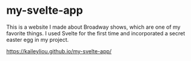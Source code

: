 # my-svelte-app

This is a website I made about Broadway shows, which are one of my favorite things. I used Svelte for the first time and incorporated a secret easter egg in my project.

https://kaileyliou.github.io/my-svelte-app/